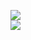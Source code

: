 [![](https://img.shields.io/badge/Made%20With-Github%20Spray-lightgrey.svg?style=for-the-badge&logo=github)](https://github.com/Annihil/github-spray#22579)  
[![](https://i.imgur.com/2DrTn0Z.gif)](https://github.com/Annihil/github-spray)